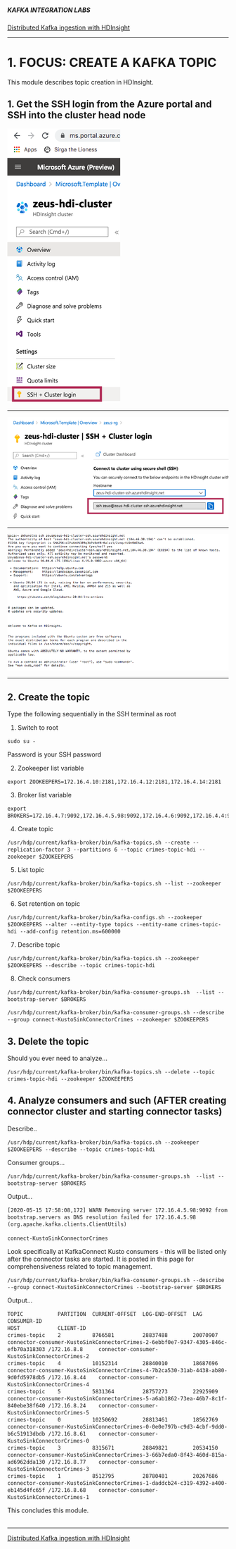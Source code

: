 ##### KAFKA INTEGRATION LABS

[Distributed Kafka ingestion with HDInsight](README.md)
<hr>


# 1. FOCUS: CREATE A KAFKA TOPIC

This module describes topic creation in HDInsight.

## 1. Get the SSH login from the Azure portal and SSH into the cluster head node

![HDI-37](../images/HDI-37.png)
<br><hr>

![HDI-38](../images/HDI-38.png)
<br><hr>

![HDI-39](../images/HDI-39.png)
<br><hr>


## 2. Create the topic
Type the following sequentially in the SSH terminal as root

1.  Switch to root
```
sudo su -
```
Password is your SSH password

2.  Zookeeper list variable
```
export ZOOKEEPERS=172.16.4.10:2181,172.16.4.12:2181,172.16.4.14:2181
```

3. Broker list variable
```
export BROKERS=172.16.4.7:9092,172.16.4.5.98:9092,172.16.4.6:9092,172.16.4.4:9092
```

4. Create topic
```
/usr/hdp/current/kafka-broker/bin/kafka-topics.sh --create --replication-factor 3 --partitions 6 --topic crimes-topic-hdi --zookeeper $ZOOKEEPERS 
```

5. List topic
```
/usr/hdp/current/kafka-broker/bin/kafka-topics.sh --list --zookeeper $ZOOKEEPERS
```

6. Set retention on topic

```
/usr/hdp/current/kafka-broker/bin/kafka-configs.sh --zookeeper $ZOOKEEPERS --alter --entity-type topics --entity-name crimes-topic-hdi --add-config retention.ms=600000
```

7. Describe topic
```
/usr/hdp/current/kafka-broker/bin/kafka-topics.sh --zookeeper $ZOOKEEPERS --describe --topic crimes-topic-hdi
```

8. Check consumers
```
/usr/hdp/current/kafka-broker/bin/kafka-consumer-groups.sh  --list --bootstrap-server $BROKERS
```

```
/usr/hdp/current/kafka-broker/bin/kafka-consumer-groups.sh --describe --group connect-KustoSinkConnectorCrimes --zookeeper $ZOOKEEPERS 
```

## 3. Delete the topic
Should you ever need to analyze...
```
/usr/hdp/current/kafka-broker/bin/kafka-topics.sh --delete --topic crimes-topic-hdi --zookeeper $ZOOKEEPERS
```

## 4. Analyze consumers and such (AFTER creating connector cluster and starting connector tasks)
Describe..
```
/usr/hdp/current/kafka-broker/bin/kafka-topics.sh --zookeeper $ZOOKEEPERS --describe --topic crimes-topic-hdi

```
Consumer groups...

```
/usr/hdp/current/kafka-broker/bin/kafka-consumer-groups.sh  --list --bootstrap-server $BROKERS
```
Output...
```
[2020-05-15 17:58:08,172] WARN Removing server 172.16.4.5.98:9092 from bootstrap.servers as DNS resolution failed for 172.16.4.5.98 (org.apache.kafka.clients.ClientUtils)

connect-KustoSinkConnectorCrimes
```

Look specifically at KafkaConnect Kusto consumers - this will be listed only after the connector tasks are started.  It is posted in this page for comprehensiveness related to topic management.
```
/usr/hdp/current/kafka-broker/bin/kafka-consumer-groups.sh --describe --group connect-KustoSinkConnectorCrimes --bootstrap-server $BROKERS
```

Output...
```
TOPIC           PARTITION  CURRENT-OFFSET  LOG-END-OFFSET  LAG             CONSUMER-ID                                                                        HOST            CLIENT-ID
crimes-topic    2          8766581         28837488        20070907        connector-consumer-KustoSinkConnectorCrimes-2-6ebbf0e7-9347-4305-846c-efb70a318303 /172.16.8.8     connector-consumer-KustoSinkConnectorCrimes-2
crimes-topic    4          10152314        28840010        18687696        connector-consumer-KustoSinkConnectorCrimes-4-7b2ca530-31ab-4438-ab80-9d0fd5978db5 /172.16.8.44    connector-consumer-KustoSinkConnectorCrimes-4
crimes-topic    5          5831364         28757273        22925909        connector-consumer-KustoSinkConnectorCrimes-5-a6ab1862-73ea-46b7-8c1f-840ebe38f640 /172.16.8.24    connector-consumer-KustoSinkConnectorCrimes-5
crimes-topic    0          10250692        28813461        18562769        connector-consumer-KustoSinkConnectorCrimes-0-0e0e797b-c9d3-4cbf-9dd0-b6c51913dbdb /172.16.8.61    connector-consumer-KustoSinkConnectorCrimes-0
crimes-topic    3          8315671         28849821        20534150        connector-consumer-KustoSinkConnectorCrimes-3-66b7eda0-8f43-460d-815a-ad6962dda130 /172.16.8.77    connector-consumer-KustoSinkConnectorCrimes-3
crimes-topic    1          8512795         28780481        20267686        connector-consumer-KustoSinkConnectorCrimes-1-daddcb24-c319-4392-a400-eb145d4fc65f /172.16.8.68    connector-consumer-KustoSinkConnectorCrimes-1

```

This concludes this module.<br><br>
<hr>

[Distributed Kafka ingestion with HDInsight](README.md)

